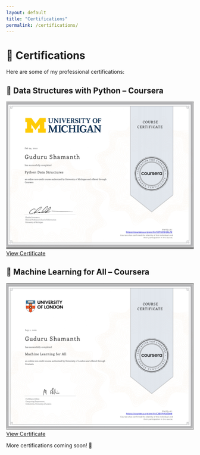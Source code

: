 ```yaml
---
layout: default
title: "Certifications"
permalink: /certifications/
---
```


# 📜 Certifications  

Here are some of my professional certifications:

## 📜 Data Structures with Python – Coursera  
![Python Cert](assets/images/certifications/python-cert.jpg)  
[View Certificate](https://www.coursera.org/account/accomplishments/verify/YZPY2YQCKL7Z)  

## 📜 Machine Learning for All – Coursera  
![Machine Learning Cert](assets/images/certifications/machine-cert.jpg)
[View Certificate](https://www.coursera.org/account/accomplishments/verify/CXBYPJP3X6VW)  

More certifications coming soon! 🚀  
